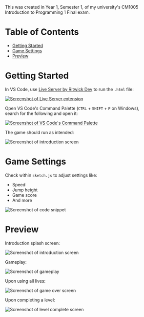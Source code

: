 This was created in Year 1, Semester 1, of my university's CM1005 Introduction to Programming 1 Final exam.

# Table of Contents

-   [Getting Started](#getting-started)
-   [Game Settings](#game-settings)
-   [Preview](#preview)

# Getting Started

In VS Code, use [Live Server by Ritwick Dey](https://marketplace.visualstudio.com/items?itemName=ritwickdey.LiveServer) to run the `.html` file:

[![Screenshot of Live Server extension](https://github.com/user-attachments/assets/0a4e59b6-b14b-4952-835e-a68e459d42d6)](https://marketplace.visualstudio.com/items?itemName=ritwickdey.LiveServer)

Open VS Code's Command Palette (`CTRL` + `SHIFT` + `P` on Windows),\
search for the following and open it:

[![Screenshot of VS Code's Command Palette](https://github.com/user-attachments/assets/31ca3cab-6be2-43fa-b778-6654d6aa7384)](https://marketplace.visualstudio.com/items?itemName=ritwickdey.LiveServer)

The game should run as intended:

![Screenshot of introduction screen](https://github.com/user-attachments/assets/85f4a07f-7a4e-459b-8299-d3ed09582484)

# Game Settings

Check within `sketch.js` to adjust settings like:

-   Speed
-   Jump height
-   Game score
-   And more

![Screenshot of code snippet](https://github.com/user-attachments/assets/4df21679-f769-4ed7-b2d3-5c85cdeb9cfb)

# Preview

Introduction splash screen:

![Screenshot of introduction screen](https://github.com/user-attachments/assets/85f4a07f-7a4e-459b-8299-d3ed09582484)

Gameplay:

![Screenshot of gameplay](https://github.com/user-attachments/assets/6c921101-a804-479d-9e39-0f6108bc9dd3)

Upon using all lives:

![Screenshot of game over screen](https://github.com/user-attachments/assets/dd37baca-cd49-4cb9-806f-64703f947292)

Upon completing a level:

![Screenshot of level complete screen](https://github.com/user-attachments/assets/0c95a775-a4eb-45c7-a3cd-c3e684ebda10)
